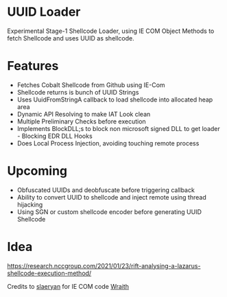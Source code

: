 # UUID Loader

Experimental Stage-1 Shellcode Loader, using IE COM Object Methods to fetch Shellcode and uses UUID as shellcode.

# Features

- Fetches Cobalt Shellcode from Github using IE-Com 
- Shellcode returns is bunch of UUID Strings
- Uses UuidFromStringA callback to load shellcode into allocated heap area
- Dynamic API Resolving to make IAT Look clean
- Multiple Preliminary Checks before execution
- Implements BlockDLL;s to block non microsoft signed DLL to get loader - Blocking EDR DLL Hooks
- Does Local Process Injection, avoiding touching remote process 

# Upcoming 

- Obfuscated UUIDs and deobfuscate before triggering callback
- Ability to convert UUID to shellcode and inject remote using thread hijacking
- Using SGN or custom shellcode encoder before generating UUID Shellcode
 

# Idea

https://research.nccgroup.com/2021/01/23/rift-analysing-a-lazarus-shellcode-execution-method/

Credits to [slaeryan](https://twitter.com/slaeryan) for IE COM code [Wraith](https://github.com/slaeryan/AQUARMOURY/tree/master/Wraith)
